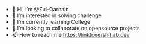 - 👋 Hi, I’m @Zul-Qarnain
- 👀 I’m interested in solving challenge
- 🌱 I’m currently learning College
- 💞️ I’m looking to collaborate on opensource projects
- 📫 How to reach me https://linktr.ee/shihab.dev

<!---
Zul-Qarnain/Zul-Qarnain is a ✨ special ✨ repository because its `README.md` (this file) appears on your GitHub profile.
You can click the Preview link to take a look at your changes.
--->
